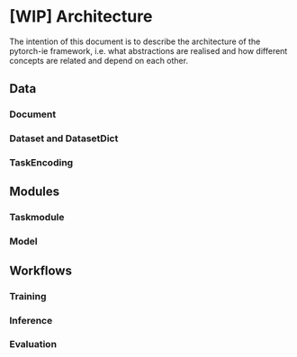 # [WIP] Architecture

The intention of this document is to describe the architecture of the pytorch-ie framework, i.e. what abstractions 
are realised and how different concepts are related and depend on each other.

## Data

### Document

### Dataset and DatasetDict

### TaskEncoding

## Modules

### Taskmodule

### Model

## Workflows

### Training

### Inference

### Evaluation
